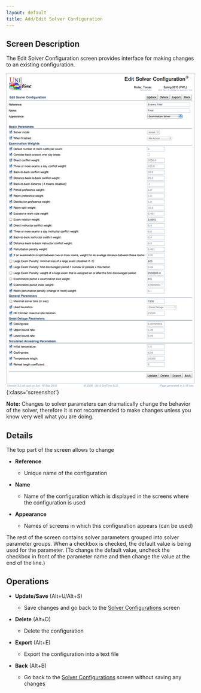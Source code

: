 ```yaml
---
layout: default
title: Add/Edit Solver Configuration
---
```



## Screen Description

The Edit Solver Configuration screen provides interface for making changes to an existing configuration.

![Edit Solver Configuration](images/edit-solver-configuration-1.png){:class='screenshot'}

**Note:** Changes to solver parameters can dramatically change the behavior of the solver, therefore it is not recommended to make changes unless you know very well what you are doing.

## Details

The top part of the screen allows to change

* **Reference**
	* Unique name of the configuration

* **Name**
	* Name of the configuration which is displayed in the screens where the configuration is used

* **Appearance**
	* Names of screens in which this configuration appears (can be used)

The rest of the screen contains solver parameters grouped into solver parameter groups. When a checkbox is checked, the default value is being used for the parameter. (To change the default value, uncheck the checkbox in front of the parameter name and then change the value at the end of the line.)

## Operations

* **Update/Save** (Alt+U/Alt+S)
	* Save changes and go back to the [Solver Configurations](solver-configurations) screen

* **Delete** (Alt+D)
	* Delete the configuration

* **Export** (Alt+E)
	* Export the configuration into a text file

* **Back** (Alt+B)
	* Go back to the [Solver Configurations](solver-configurations) screen without saving any changes

